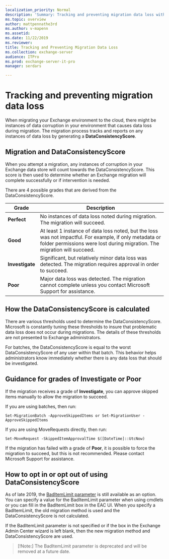 ```yaml
---
localization_priority: Normal
description: 'Summary: Tracking and preventing migration data loss with DataConsistencyScore'
ms.topic: overview
author: mattpennathe3rd
ms.author: v-mapenn
ms.assetid: 
ms.date: 11/22/2019
ms.reviewer: 
title: Tracking and Preventing Migration Data Loss
ms.collection: exchange-server
audience: ITPro
ms.prod: exchange-server-it-pro
manager: serdars

---
```


# Tracking and preventing migration data loss

When migrating your Exchange environment to the cloud, there might be instances of data corruption in your environment that causes data loss during migration. The migration process tracks and reports on any instances of data loss by generating a **DataConsistencyScore**.

## Migration and DataConsistencyScore

When you attempt a migration, any instances of corruption in your Exchange data store will count towards the DataConsistencyScore. This score is then used to determine whether an Exchange migration will complete successfully or if intervention is needed.

There are 4 possible grades that are derived from the DataConsistencyScore.

|Grade|Description|
|---|---|
|**Perfect**| No instances of data loss noted during migration. The migration will succeed.|
|**Good**| At least 1 instance of data loss noted, but the loss was not impactful. For example, if only metadata or folder permissions were lost during migration. The migration will succeed.|
|**Investigate**|Significant, but relatively minor data loss was detected. The migration requires approval in order to succeed.|
|**Poor**|Major data loss was detected. The migration cannot complete unless you contact Microsoft Support for assistance.|

## How the DataConsistencyScore is calculated

There are various thresholds used to determine the DataConsistencyScore. Microsoft is constantly tuning these thresholds to insure that problematic data loss does not occur during migrations. The details of these thresholds are not presented to Exchange administrators.

For batches, the DataConsistencyScore is equal to the worst DataConsistencyScore of any user within that batch. This behavior helps administrators know immediately whether there is any data loss that should be investigated.

## Guidance for grades of Investigate or Poor

If the migration receives a grade of **Investigate**, you can approve skipped items manually to allow the migration to succeed.

If you are using batches, then run:

```
Set-MigrationBatch -ApproveSkippedItems or Set-MigrationUser -ApproveSkippedItems
```

If you are using MoveRequests directly, then run:

```
Set-MoveRequest -SkippedItemApprovalTime $([DateTime]::UtcNow)
```

If the migration has failed with a grade of **Poor**, it is possible to force the migration to succeed, but this is not recommended. Please contact Microsoft Support for assistance.

## How to opt in or opt out of using DataConsistencyScore

As of late 2019, the [BadItemLimit parameter](https://docs.microsoft.com/powershell/module/exchange/move-and-migration/new-moverequest) is still available as an option. You can specify a value for the BadItemLimit parameter when using cmdlets or you can fill in the BadItemLimit box in the EAC UI. When you specify a BadItemLimit, the old migration method is used and the DataConsistencyScore is not calculated.

If the BadItemLimit parameter is not specified or if the box in the Exchange Admin Center wizard is left blank, then the new migration method and DataConsistencyScore are used.

> [!Note:]
> The BadItemLimit parameter is deprecated and will be removed at a future date.
